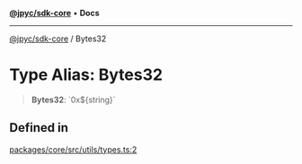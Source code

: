 [**@jpyc/sdk-core**](../README.md) • **Docs**

---

[@jpyc/sdk-core](../globals.md) / Bytes32

# Type Alias: Bytes32

> **Bytes32**: \`0x$\{string\}\`

## Defined in

[packages/core/src/utils/types.ts:2](https://github.com/jcam1/sdks/blob/1659b7e6716057ee71757832a574d1003deb70f2/packages/core/src/utils/types.ts#L2)
